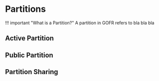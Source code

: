 # Partitions

!!! important "What is a Partition?"
A partition in GOFR refers to bla bla bla

## Active Partition


## Public Partition

## Partition Sharing
